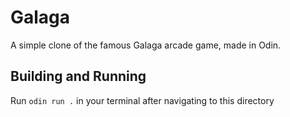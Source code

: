 # Galaga

A simple clone of the famous Galaga arcade game, made in Odin.

## Building and Running

Run `odin run .` in your terminal after navigating to this directory
